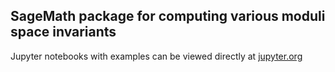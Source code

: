 ## SageMath package for computing various moduli space invariants

Jupyter notebooks with examples can be viewed directly at [jupyter.org](https://nbviewer.jupyter.org/github/smzg/msinvar/tree/main/notebooks/)
